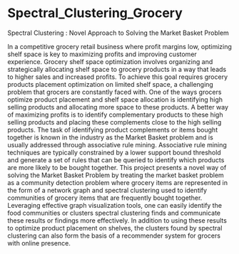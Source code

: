 # Spectral_Clustering_Grocery

Spectral Clustering : Novel Approach to Solving the Market Basket Problem

In a competitive grocery retail business where profit margins low, optimizing shelf space is key to maximizing profits and improving customer experience. Grocery shelf space optimization involves organizing and strategically allocating shelf space to grocery products in a way that leads to higher sales and increased profits. To achieve this goal requires grocery products placement optimization on limited shelf space, a challenging problem that grocers are constantly faced with. One of the ways grocers optimize product placement and shelf space allocation is identifying high selling products and allocating more space to these products. A better way of maximizing profits is to identify complementary products to these high selling products and placing these complements close to the high selling products. The task of identifying product complements or items bought together is known in the industry as the Market Basket problem and is usually addressed through associative rule mining. Associative rule mining techniques are typically constrained by a lower support bound threshold and generate a set of rules that can be queried to identify which products are more likely to be bought together.  This project presents a novel way of solving the Market Basket Problem by treating the market basket problem as a community detection problem where grocery items are represented in the form of a network graph and spectral clustering used to identify communities of grocery items that are frequently bought together. Leveraging effective graph visualization tools, one can easily identify the food communities or clusters spectral clustering finds and communicate these results or findings more effectively. In addition to using these results to optimize product placement on shelves, the clusters found by spectral clustering can also form the basis of a recommender system for grocers with online presence.
